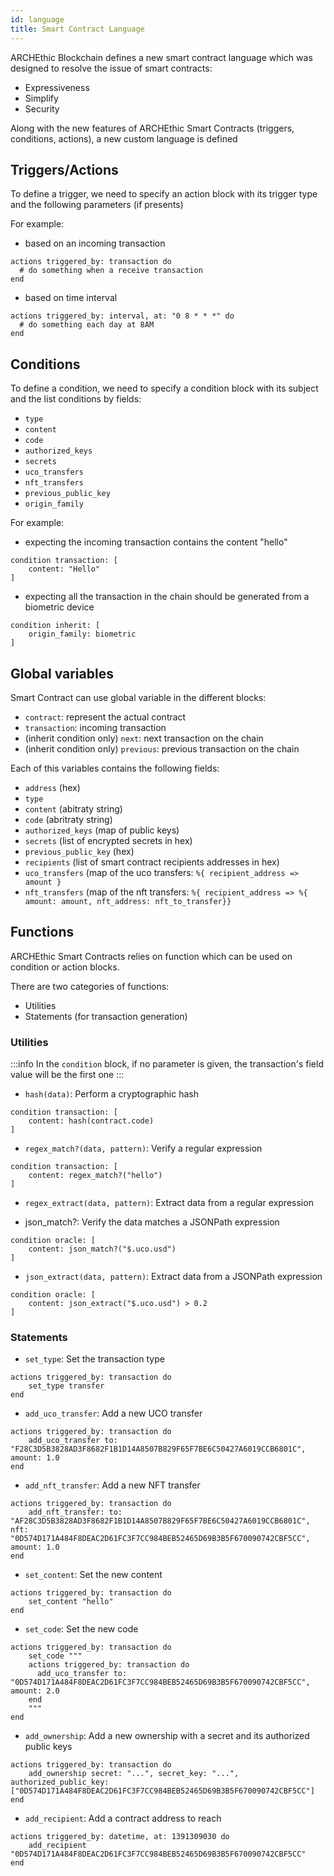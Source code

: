 ```yaml
---
id: language
title: Smart Contract Language
---
```


ARCHEthic Blockchain defines a new smart contract language which was designed to resolve the issue of smart contracts:
- Expressiveness
- Simplify
- Security

Along with the new features of ARCHEthic Smart Contracts (triggers, conditions, actions), a new custom language is defined

## Triggers/Actions

To define a trigger, we need to specify an action block with its trigger type and the following parameters (if presents)

For example:

- based on an incoming transaction
```
actions triggered_by: transaction do
  # do something when a receive transaction
end
```

- based on time interval
```
actions triggered_by: interval, at: "0 8 * * *" do
  # do something each day at 8AM
end
```

## Conditions

To define a condition, we need to specify a condition block with its subject and the list conditions by fields:
- `type`
- `content`
- `code`
- `authorized_keys`
- `secrets`
- `uco_transfers`
- `nft_transfers`
- `previous_public_key`
- `origin_family`

For example:

- expecting the incoming transaction contains the content "hello"
```
condition transaction: [
    content: "Hello"
]
```

- expecting all the transaction in the chain should be generated from a biometric device
```
condition inherit: [
    origin_family: biometric
]
```


## Global variables

Smart Contract can use global variable in the different blocks:
   - `contract`: represent the actual contract
   - `transaction`: incoming transaction
   - (inherit condition only) `next`: next transaction on the chain
   - (inherit condition only) `previous`: previous transaction on the chain 

Each of this variables contains the following fields:
- `address` (hex)
- `type`
- `content` (abitraty string)
- `code` (abritraty string)
- `authorized_keys` (map of public keys)
- `secrets` (list of encrypted secrets in hex)
- `previous_public_key` (hex) 
- `recipients` (list of smart contract recipients addresses in hex)
- `uco_transfers` (map of the uco transfers: `%{ recipient_address => amount }`
- `nft_transfers` (map of the nft transfers: `%{ recipient_address => %{ amount: amount, nft_address: nft_to_transfer}}`

## Functions

ARCHEthic Smart Contracts relies on function which can be used on condition or action blocks.

There are two categories of functions:
- Utilities
- Statements (for transaction generation)

### Utilities

:::info
In the `condition` block, if no parameter is given, the transaction's field value will be the first one 
:::

- `hash(data)`: Perform a cryptographic hash
```
condition transaction: [
    content: hash(contract.code)
]
```

- `regex_match?(data, pattern)`: Verify a regular expression
```
condition transaction: [
    content: regex_match?("hello")
]
````

- `regex_extract(data, pattern)`: Extract data from a regular expression

- json_match?: Verify the data matches a JSONPath expression
```
condition oracle: [
    content: json_match?("$.uco.usd")
]
```

- `json_extract(data, pattern)`: Extract data from a JSONPath expression
```
condition oracle: [
    content: json_extract("$.uco.usd") > 0.2
]
```

### Statements

- `set_type`: Set the transaction type
```
actions triggered_by: transaction do
    set_type transfer
end
```

- `add_uco_transfer`: Add a new UCO transfer
```
actions triggered_by: transaction do
    add_uco_transfer to: "F28C3D5B3828AD3F8682F1B1D14A8507B829F65F7BE6C50427A6019CCB6801C", amount: 1.0
end
```

- `add_nft_transfer`: Add a new NFT transfer
```
actions triggered_by: transaction do
    add_nft_transfer: to: "AF28C3D5B3828AD3F8682F1B1D14A8507B829F65F7BE6C50427A6019CCB6801C", nft: "0D574D171A484F8DEAC2D61FC3F7CC984BEB52465D69B3B5F670090742CBF5CC", amount: 1.0
end
```

- `set_content`: Set the new content
```
actions triggered_by: transaction do
    set_content "hello"
end
```

- `set_code`: Set the new code
```
actions triggered_by: transaction do
    set_code """
    actions triggered_by: transaction do
      add_uco_transfer to: "0D574D171A484F8DEAC2D61FC3F7CC984BEB52465D69B3B5F670090742CBF5CC", amount: 2.0
    end
    """
end
```

- `add_ownership`: Add a new ownership with a secret and its authorized public keys
```
actions triggered_by: transaction do
    add_ownership secret: "...", secret_key: "...", authorized_public_key: ["0D574D171A484F8DEAC2D61FC3F7CC984BEB52465D69B3B5F670090742CBF5CC"]
end
```

- `add_recipient`: Add a contract address to reach
````
actions triggered_by: datetime, at: 1391309030 do
    add_recipient "0D574D171A484F8DEAC2D61FC3F7CC984BEB52465D69B3B5F670090742CBF5CC"
end

